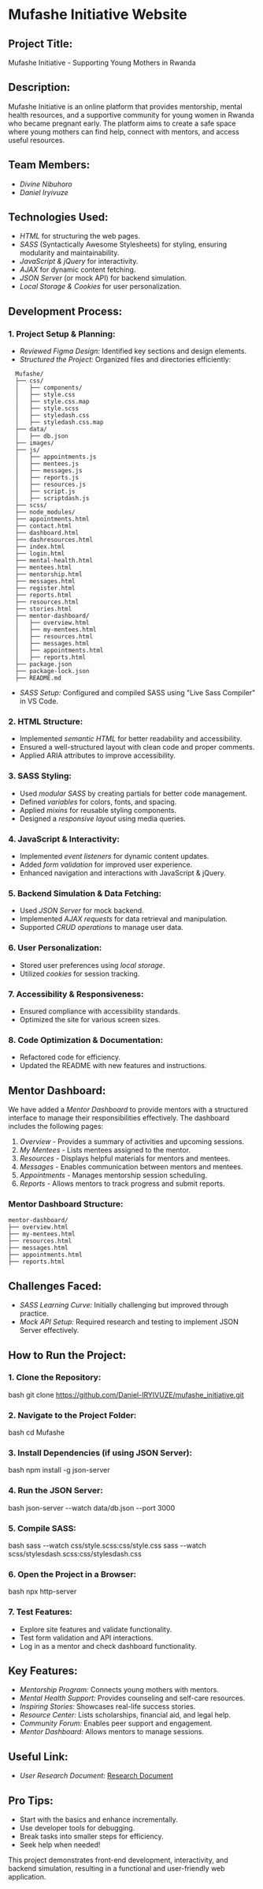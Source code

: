 # Mufashe Initiative Website

## Project Title:

Mufashe Initiative - Supporting Young Mothers in Rwanda

## Description:

Mufashe Initiative is an online platform that provides mentorship, mental health resources, and a supportive community for young women in Rwanda who became pregnant early. The platform aims to create a safe space where young mothers can find help, connect with mentors, and access useful resources.

## Team Members:

- *Divine Nibuhoro*
- *Daniel Iryivuze*

## Technologies Used:

- *HTML* for structuring the web pages.
- *SASS* (Syntactically Awesome Stylesheets) for styling, ensuring modularity and maintainability.
- *JavaScript & jQuery* for interactivity.
- *AJAX* for dynamic content fetching.
- *JSON Server* (or mock API) for backend simulation.
- *Local Storage & Cookies* for user personalization.

## Development Process:

### 1. Project Setup & Planning:

- *Reviewed Figma Design:* Identified key sections and design elements.
- *Structured the Project:* Organized files and directories efficiently:
```
  Mufashe/
  ├── css/
  │   ├── components/
  │   ├── style.css
  │   ├── style.css.map
  │   ├── style.scss
  │   ├── styledash.css
  │   ├── styledash.css.map
  ├── data/
  │   ├── db.json
  ├── images/
  ├── js/
  │   ├── appointments.js
  │   ├── mentees.js
  │   ├── messages.js
  │   ├── reports.js
  │   ├── resources.js
  │   ├── script.js
  │   ├── scriptdash.js
  ├── scss/
  ├── node_modules/
  ├── appointments.html
  ├── contact.html
  ├── dashboard.html
  ├── dashresources.html
  ├── index.html
  ├── login.html
  ├── mental-health.html
  ├── mentees.html
  ├── mentorship.html
  ├── messages.html
  ├── register.html
  ├── reports.html
  ├── resources.html
  ├── stories.html
  ├── mentor-dashboard/
  │   ├── overview.html
  │   ├── my-mentees.html
  │   ├── resources.html
  │   ├── messages.html
  │   ├── appointments.html
  │   ├── reports.html
  ├── package.json
  ├── package-lock.json
  ├── README.md
```
- *SASS Setup:* Configured and compiled SASS using "Live Sass Compiler" in VS Code.

### 2. HTML Structure:

- Implemented *semantic HTML* for better readability and accessibility.
- Ensured a well-structured layout with clean code and proper comments.
- Applied ARIA attributes to improve accessibility.

### 3. SASS Styling:

- Used *modular SASS* by creating partials for better code management.
- Defined *variables* for colors, fonts, and spacing.
- Applied *mixins* for reusable styling components.
- Designed a *responsive layout* using media queries.

### 4. JavaScript & Interactivity:

- Implemented *event listeners* for dynamic content updates.
- Added *form validation* for improved user experience.
- Enhanced navigation and interactions with JavaScript & jQuery.

### 5. Backend Simulation & Data Fetching:

- Used *JSON Server* for mock backend.
- Implemented *AJAX requests* for data retrieval and manipulation.
- Supported *CRUD operations* to manage user data.

### 6. User Personalization:

- Stored user preferences using *local storage*.
- Utilized *cookies* for session tracking.

### 7. Accessibility & Responsiveness:

- Ensured compliance with accessibility standards.
- Optimized the site for various screen sizes.

### 8. Code Optimization & Documentation:

- Refactored code for efficiency.
- Updated the README with new features and instructions.

## Mentor Dashboard:

We have added a *Mentor Dashboard* to provide mentors with a structured interface to manage their responsibilities effectively. The dashboard includes the following pages:

1. *Overview* - Provides a summary of activities and upcoming sessions.
2. *My Mentees* - Lists mentees assigned to the mentor.
3. *Resources* - Displays helpful materials for mentors and mentees.
4. *Messages* - Enables communication between mentors and mentees.
5. *Appointments* - Manages mentorship session scheduling.
6. *Reports* - Allows mentors to track progress and submit reports.

### Mentor Dashboard Structure:
```
mentor-dashboard/
├── overview.html
├── my-mentees.html
├── resources.html
├── messages.html
├── appointments.html
├── reports.html
```

## Challenges Faced:

- *SASS Learning Curve:* Initially challenging but improved through practice.
- *Mock API Setup:* Required research and testing to implement JSON Server effectively.

## How to Run the Project:

### 1. Clone the Repository:

bash
 git clone https://github.com/Daniel-IRYIVUZE/mufashe_initiative.git


### 2. Navigate to the Project Folder:

bash
 cd Mufashe


### 3. Install Dependencies (if using JSON Server):

bash
 npm install -g json-server


### 4. Run the JSON Server:

bash
 json-server --watch data/db.json --port 3000


### 5. Compile SASS:

bash
 sass --watch css/style.scss:css/style.css
 sass --watch scss/stylesdash.scss:css/stylesdash.css

### 6. Open the Project in a Browser:

bash
 npx http-server


### 7. Test Features:

- Explore site features and validate functionality.
- Test form validation and API interactions.
- Log in as a mentor and check dashboard functionality.

## Key Features:

- *Mentorship Program:* Connects young mothers with mentors.
- *Mental Health Support:* Provides counseling and self-care resources.
- *Inspiring Stories:* Showcases real-life success stories.
- *Resource Center:* Lists scholarships, financial aid, and legal help.
- *Community Forum:* Enables peer support and engagement.
- *Mentor Dashboard:* Allows mentors to manage sessions.

## Useful Link:

- *User Research Document:* [Research Document](https://docs.google.com/document/d/1D9i_yRiZdA04hvgwubIZ4B1jnpHtXLyxdKUBskBCsqQ/edit?usp=sharing)

## Pro Tips:

- Start with the basics and enhance incrementally.
- Use developer tools for debugging.
- Break tasks into smaller steps for efficiency.
- Seek help when needed!

This project demonstrates front-end development, interactivity, and backend simulation, resulting in a functional and user-friendly web application.
